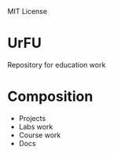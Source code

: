 MIT License

# UrFU
Repository for education work

# Composition
* Projects
* Labs work
* Course work
* Docs
